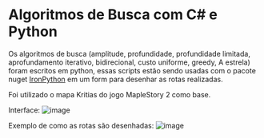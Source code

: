 # Algoritmos de Busca com C# e Python

Os algoritmos de busca (amplitude, profundidade, profundidade limitada, aprofundamento iterativo, bidirecional, custo uniforme, greedy, A estrela) foram escritos em python, essas scripts estão sendo usadas com o pacote nuget [IronPython](https://ironpython.net/) em um form para desenhar as rotas realizadas.

Foi utilizado o mapa Kritias do jogo MapleStory 2 como base.

Interface:
![image](https://user-images.githubusercontent.com/15664821/142077566-8a857891-05ac-480f-bae8-caa21be39392.png)


Exemplo de como as rotas são desenhadas:
![image](https://user-images.githubusercontent.com/15664821/142077640-996bb88c-f3a1-4c20-b3d2-d1c3a16cc721.png)

